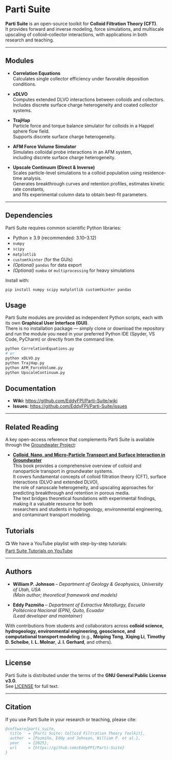 # Parti Suite

**Parti Suite** is an open-source toolkit for **Colloid Filtration Theory (CFT)**.  
It provides forward and inverse modeling, force simulations, and multiscale upscaling of colloid–collector interactions, with applications in both research and teaching.

---

## Modules

- **Correlation Equations**  
  Calculates single collector efficiency under favorable deposition conditions.

- **xDLVO**  
  Computes extended DLVO interactions between colloids and collectors.  
  Includes discrete surface charge heterogeneity and coated collector systems.

- **TrajHap**  
  Particle force and torque balance simulator for colloids in a Happel sphere flow field.  
  Supports discrete surface charge heterogeneity.

- **AFM Force Volume Simulator**  
  Simulates colloidal probe interactions in an AFM system,  
  including discrete surface charge heterogeneity.

- **Upscale Continuum (Direct & Inverse)**  
  Scales particle-level simulations to a colloid population using residence-time analysis.  
  Generates breakthrough curves and retention profiles, estimates kinetic rate constants,  
  and fits experimental column data to obtain best-fit parameters.

---

## Dependencies

Parti Suite requires common scientific Python libraries:

- Python ≥ 3.9 (recommended: 3.10–3.12)  
- `numpy`  
- `scipy`  
- `matplotlib`  
- `customtkinter` (for the GUIs)  
- *(Optional)* `pandas` for data export  
- *(Optional)* `numba` or `multiprocessing` for heavy simulations

Install with:

    pip install numpy scipy matplotlib customtkinter pandas



## Usage

Parti Suite modules are provided as independent Python scripts, each with its own **Graphical User Interface (GUI)**.  
There is no installation package — simply clone or download the repository and run the module you need in your preferred Python IDE (Spyder, VS Code, PyCharm) or directly from the command line.

```bash
python CorrelationEquations.py
# or
python xDLVO.py
python TrajHap.py
python AFM_ForceVolume.py
python UpscaleContinuum.py
```

## Documentation

- **Wiki:** https://github.com/EddyFPI/Parti-Suite/wiki  
- **Issues:** https://github.com/EddyFPI/Parti-Suite/issues

---

## Related Reading

A key open-access reference that complements Parti Suite is available through the [Groundwater Project](https://gw-project.org/):

- **[Colloid, Nano, and Micro-Particle Transport and Surface Interaction in Groundwater](https://gw-project.org/books/colloid-nano-and-micro-particle-transport-and-surface-interaction-in-groundwater/)**  
  This book provides a comprehensive overview of colloid and nanoparticle transport in groundwater systems.  
  It covers fundamental concepts of colloid filtration theory (CFT), surface interactions (DLVO and extended DLVO),  
  the role of nanoscale heterogeneity, and upscaling approaches for predicting breakthrough and retention in porous media.  
  The text bridges theoretical foundations with experimental findings, making it a valuable resource for both  
  researchers and students in hydrogeology, environmental engineering, and contaminant transport modeling.



## Tutorials

📺 We have a YouTube playlist with step-by-step tutorials:  
[Parti Suite Tutorials on YouTube](https://www.youtube.com/playlist?list=XXXXXXXX)

---

## Authors

- **William P. Johnson** – *Department of Geology & Geophysics, University of Utah, USA*  
  *(Main author; theoretical framework and models)*

- **Eddy Pazmiño** – *Department of Extractive Metallurgy, Escuela Politécnica Nacional (EPN), Quito, Ecuador*  
  *(Lead developer and maintainer)*

With contributions from students and collaborators across **colloid science, hydrogeology, environmental engineering, geoscience, and computational transport modeling** (e.g., **Meiping Tong**, **Xiqing Li**, **Timothy D. Scheibe**, **I. L. Molnar**, **J. I. Gerhard**, and others).

---

## License

Parti Suite is distributed under the terms of the **GNU General Public License v3.0**.  
See [LICENSE](LICENSE) for full text.

---

## Citation

If you use Parti Suite in your research or teaching, please cite:

```bibtex
@software{parti_suite,
  title   = {Parti Suite: Colloid Filtration Theory Toolkit},
  author  = {Pazmiño, Eddy and Johnson, William P. et al.},
  year    = {2025},
  url     = {https://github.com/EddyFPI/Parti-Suite}
}
